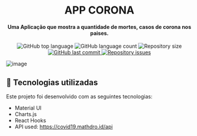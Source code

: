 
<h1 align="center">
    APP CORONA
</h1>
  
<h4 align="center">
  Uma Aplicação que mostra a quantidade de mortes, casos de corona nos paises. 
</h4>

<p align="center">

  <img alt="GitHub top language" src="https://img.shields.io/github/languages/top/Nerd0000/Ecoleta.svg">
  
  <img alt="GitHub language count" src="https://img.shields.io/github/languages/count/Nerd0000/Ecoleta.svg">  

  <img alt="Repository size" src="https://img.shields.io/github/repo-size/Nerd0000/Ecoleta.svg">

  <a href="https://github.com/Nerd0000/Ecoleta/commits/master">
    <img alt="GitHub last commit" src="https://img.shields.io/github/last-commit/Nerd0000/Ecoleta.svg">
  </a>

  <a href="https://github.com/Nerd0000/Ecoleta/issues">
    <img alt="Repository issues" src="https://img.shields.io/github/issues/Nerd0000/Ecoleta.svg">
  </a>

</p>

![image](https://i.ibb.co/X87BqVY/Screenshot-2020-04-13-at-10-14-58.png)

## :rocket: Tecnologias utilizadas

Este projeto foi desenvolvido com as seguintes tecnologias:

- Material UI 
- Charts.js 
- React Hooks 
- API used: https://covid19.mathdro.id/api
